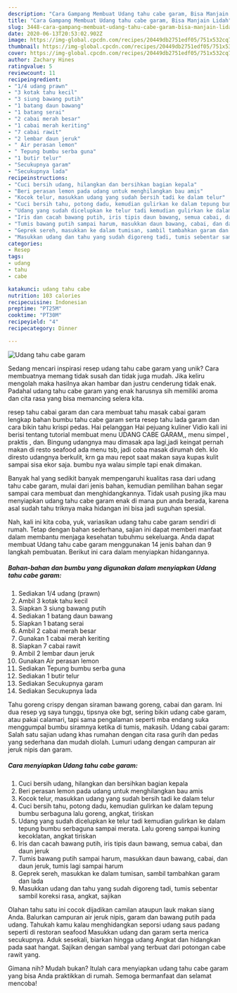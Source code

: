 ```yaml
---
description: "Cara Gampang Membuat Udang tahu cabe garam, Bisa Manjain Lidah"
title: "Cara Gampang Membuat Udang tahu cabe garam, Bisa Manjain Lidah"
slug: 3448-cara-gampang-membuat-udang-tahu-cabe-garam-bisa-manjain-lidah
date: 2020-06-13T20:53:02.902Z
image: https://img-global.cpcdn.com/recipes/20449db2751edf05/751x532cq70/udang-tahu-cabe-garam-foto-resep-utama.jpg
thumbnail: https://img-global.cpcdn.com/recipes/20449db2751edf05/751x532cq70/udang-tahu-cabe-garam-foto-resep-utama.jpg
cover: https://img-global.cpcdn.com/recipes/20449db2751edf05/751x532cq70/udang-tahu-cabe-garam-foto-resep-utama.jpg
author: Zachary Hines
ratingvalue: 5
reviewcount: 11
recipeingredient:
- "1/4 udang prawn"
- "3 kotak tahu kecil"
- "3 siung bawang putih"
- "1 batang daun bawang"
- "1 batang serai"
- "2 cabai merah besar"
- "1 cabai merah keriting"
- "7 cabai rawit"
- "2 lembar daun jeruk"
- " Air perasan lemon"
- " Tepung bumbu serba guna"
- "1 butir telur"
- "Secukupnya garam"
- "Secukupnya lada"
recipeinstructions:
- "Cuci bersih udang, hilangkan dan bersihkan bagian kepala"
- "Beri perasan lemon pada udang untuk menghilangkan bau amis"
- "Kocok telur, masukkan udang yang sudah bersih tadi ke dalam telur"
- "Cuci bersih tahu, potong dadu, kemudian gulirkan ke dalam tepung bumbu serbaguna lalu goreng, angkat, tiriskan"
- "Udang yang sudah dicelupkan ke telur tadi kemudian gulirkan ke dalam tepung bumbu serbaguna sampai merata. Lalu goreng sampai kuning kecoklatan, angkat tiriskan"
- "Iris dan cacah bawang putih, iris tipis daun bawang, semua cabai, dan daun jeruk"
- "Tumis bawang putih sampai harum, masukkan daun bawang, cabai, dan daun jeruk, tumis lagi sampai harum"
- "Geprek sereh, masukkan ke dalam tumisan, sambil tambahkan garam dan lada"
- "Masukkan udang dan tahu yang sudah digoreng tadi, tumis sebentar sambil koreksi rasa, angkat, sajikan"
categories:
- Resep
tags:
- udang
- tahu
- cabe

katakunci: udang tahu cabe 
nutrition: 103 calories
recipecuisine: Indonesian
preptime: "PT25M"
cooktime: "PT30M"
recipeyield: "4"
recipecategory: Dinner

---
```



![Udang tahu cabe garam](https://img-global.cpcdn.com/recipes/20449db2751edf05/751x532cq70/udang-tahu-cabe-garam-foto-resep-utama.jpg)

Sedang mencari inspirasi resep udang tahu cabe garam yang unik? Cara membuatnya memang tidak susah dan tidak juga mudah. Jika keliru mengolah maka hasilnya akan hambar dan justru cenderung tidak enak. Padahal udang tahu cabe garam yang enak harusnya sih memiliki aroma dan cita rasa yang bisa memancing selera kita.

resep tahu cabai garam dan cara membuat tahu masak cabai garam lengkap bahan bumbu tahu cabe garam serta resep tahu lada garam dan cara bikin tahu krispi pedas. Hai pelanggan Hai pejuang kuliner Vidio kali ini berisi tentang tutorial membuat menu UDANG CABE GARAM,, menu simpel , praktis , dan. Bingung udangnya mau dimasak apa lagi,jadi keingat pernah makan di resto seafood ada menu tsb, jadi coba masak dirumah deh. klo diresto udangnya berkulit, krn ga mau repot saat makan saya kupas kulit sampai sisa ekor saja. bumbu nya walau simple tapi enak dimakan.

Banyak hal yang sedikit banyak mempengaruhi kualitas rasa dari udang tahu cabe garam, mulai dari jenis bahan, kemudian pemilihan bahan segar sampai cara membuat dan menghidangkannya. Tidak usah pusing jika mau menyiapkan udang tahu cabe garam enak di mana pun anda berada, karena asal sudah tahu triknya maka hidangan ini bisa jadi suguhan spesial.


Nah, kali ini kita coba, yuk, variasikan udang tahu cabe garam sendiri di rumah. Tetap dengan bahan sederhana, sajian ini dapat memberi manfaat dalam membantu menjaga kesehatan tubuhmu sekeluarga. Anda dapat membuat Udang tahu cabe garam menggunakan 14 jenis bahan dan 9 langkah pembuatan. Berikut ini cara dalam menyiapkan hidangannya.

<!--inarticleads1-->

##### Bahan-bahan dan bumbu yang digunakan dalam menyiapkan Udang tahu cabe garam:

1. Sediakan 1/4 udang (prawn)
1. Ambil 3 kotak tahu kecil
1. Siapkan 3 siung bawang putih
1. Sediakan 1 batang daun bawang
1. Siapkan 1 batang serai
1. Ambil 2 cabai merah besar
1. Gunakan 1 cabai merah keriting
1. Siapkan 7 cabai rawit
1. Ambil 2 lembar daun jeruk
1. Gunakan  Air perasan lemon
1. Sediakan  Tepung bumbu serba guna
1. Sediakan 1 butir telur
1. Sediakan Secukupnya garam
1. Sediakan Secukupnya lada


Tahu goreng crispy dengan siraman bawang goreng, cabai dan garam. Ini dua resep yg saya tunggu, tipsnya oke bgt, sering bikin udang cabe garam, atau pakai calamari, tapi sama pengalaman seperti mba endang suka menggumpal bumbu siramnya ketika di tumis, makasih. Udang cabai garam: Salah satu sajian udang khas rumahan dengan cita rasa gurih dan pedas yang sederhana dan mudah diolah. Lumuri udang dengan campuran air jeruk nipis dan garam. 

<!--inarticleads2-->

##### Cara menyiapkan Udang tahu cabe garam:

1. Cuci bersih udang, hilangkan dan bersihkan bagian kepala
1. Beri perasan lemon pada udang untuk menghilangkan bau amis
1. Kocok telur, masukkan udang yang sudah bersih tadi ke dalam telur
1. Cuci bersih tahu, potong dadu, kemudian gulirkan ke dalam tepung bumbu serbaguna lalu goreng, angkat, tiriskan
1. Udang yang sudah dicelupkan ke telur tadi kemudian gulirkan ke dalam tepung bumbu serbaguna sampai merata. Lalu goreng sampai kuning kecoklatan, angkat tiriskan
1. Iris dan cacah bawang putih, iris tipis daun bawang, semua cabai, dan daun jeruk
1. Tumis bawang putih sampai harum, masukkan daun bawang, cabai, dan daun jeruk, tumis lagi sampai harum
1. Geprek sereh, masukkan ke dalam tumisan, sambil tambahkan garam dan lada
1. Masukkan udang dan tahu yang sudah digoreng tadi, tumis sebentar sambil koreksi rasa, angkat, sajikan


Olahan tahu satu ini cocok dijadikan camilan ataupun lauk makan siang Anda. Balurkan campuran air jeruk nipis, garam dan bawang putih pada udang. Tahukah kamu kalau menghidangkan seporsi udang saus padang seperti di restoran seafood Masukkan udang dan garam serta merica secukupnya. Aduk sesekali, biarkan hingga udang Angkat dan hidangkan pada saat hangat. Sajikan dengan sambal yang terbuat dari potongan cabe rawit yang. 

Gimana nih? Mudah bukan? Itulah cara menyiapkan udang tahu cabe garam yang bisa Anda praktikkan di rumah. Semoga bermanfaat dan selamat mencoba!
